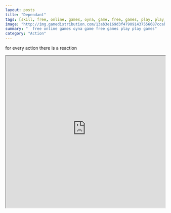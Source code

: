 ```yaml
---
layout: posts
title: "Dependant"
tags: [skill, free, online, games, oyna, game, free, games, play, play, games]
image: "http://img.gamedistribution.com/13ab3e169d3f479091437556687ccabd.jpg"
summary: "  free online games oyna game free games play play games"
category: "Action"
---
```


for every action there is a reaction

<iframe width="100%" height="480px;" src="http://flash.gamedistribution.com?game=13ab3e169d3f479091437556687ccabd"></iframe>